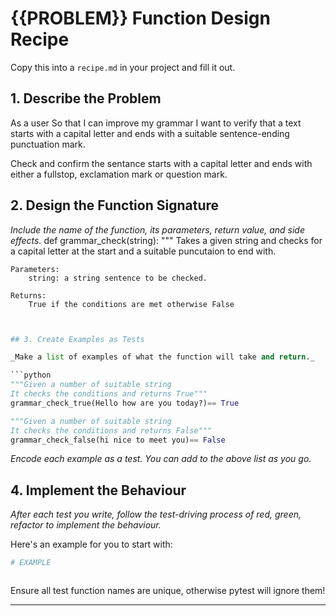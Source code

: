 # {{PROBLEM}} Function Design Recipe

Copy this into a `recipe.md` in your project and fill it out.

## 1. Describe the Problem

As a user
So that I can improve my grammar
I want to verify that a text starts with a capital letter and ends with a suitable sentence-ending punctuation mark.

Check and confirm the sentance starts with a capital letter and ends with either a fullstop, exclamation mark or question mark.

## 2. Design the Function Signature

_Include the name of the function, its parameters, return value, and side effects._
def grammar_check(string):
    """ Takes a given string and checks for a capital letter at the start and a suitable puncutaion to end with.

    Parameters: 
        string: a string sentence to be checked. 
    
    Returns:
        True if the conditions are met otherwise False

```python


## 3. Create Examples as Tests

_Make a list of examples of what the function will take and return._

```python
"""Given a number of suitable string
It checks the conditions and returns True"""
grammar_check_true(Hello how are you today?)== True

"""Given a number of suitable string
It checks the conditions and returns False"""
grammar_check_false(hi nice to meet you)== False


```

_Encode each example as a test. You can add to the above list as you go._

## 4. Implement the Behaviour

_After each test you write, follow the test-driving process of red, green, refactor to implement the behaviour._

Here's an example for you to start with:

```python
# EXAMPLE



```

Ensure all test function names are unique, otherwise pytest will ignore them!


<!-- BEGIN GENERATED SECTION DO NOT EDIT -->

---

<!-- END GENERATED SECTION DO NOT EDIT -->